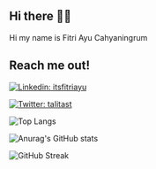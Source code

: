 <!---
itsfitriayu/itsfitriayu is a ✨ special ✨ repository because its `README.md` (this file) appears on your GitHub profile.
You can click the Preview link to take a look at your changes.
--->


## Hi there 👋🏻

Hi my name is Fitri Ayu Cahyaningrum

## Reach me out!

[![Linkedin: itsfitriayu](https://img.shields.io/badge/-itsfitriayu-blue?style=flat-square&logo=Linkedin&logoColor=white&link=https://www.linkedin.com/in/itsfitriayu/)](https://www.linkedin.com/in/itsfitriayu/)

[![Twitter: taIitast](https://img.shields.io/twitter/follow/itsfitriayu?style=social)](https://twitter.com/itsfitriayu)

<!-- [![GitHub itsfitriayu](https://img.shields.io/github/followers/itsfitriayu?label=follow&style=social)](https://github.com/itsfitriayu)-->

<!--
## Tech Stack
![HTML5](https://img.shields.io/badge/-HTML5-E34F26?style=flat-square&logo=html5&logoColor=white&style=flat)
![CSS3](https://img.shields.io/badge/-CSS3-1572B6?style=flat-square&logo=css3&style=flat)
![Bootstrap](https://img.shields.io/badge/-Bootstrap-E8E8E8?style=flat-square&logo=bootstrap&style=flat)
![Git](https://img.shields.io/badge/-Git-black?style=flat-square&logo=git&style=flat)
-->

![Top Langs](https://github-readme-stats.vercel.app/api/top-langs/?username=itsfitriayu&layout=compact&theme=nightowl)

![Anurag's GitHub stats](https://github-readme-stats.vercel.app/api?username=itsfitriayu&show_icons=true&theme=nightowl)

![GitHub Streak](https://github-readme-streak-stats.herokuapp.com?user=itsfitriayu&theme=nightowl)

<!--


- 🔭 I’m currently working on ...
- 🌱 I’m currently learning ...
- 👯 I’m looking to collaborate on ...
- 🤔 I’m looking for help with ...
- 💬 Ask me about ...
- 📫 How to reach me: ...
- 😄 Pronouns: ...
- ⚡ Fun fact: ...
-->


